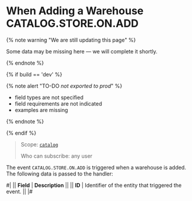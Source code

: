 # When Adding a Warehouse CATALOG.STORE.ON.ADD

{% note warning "We are still updating this page" %}

Some data may be missing here — we will complete it shortly.

{% endnote %}

{% if build == 'dev' %}

{% note alert "TO-DO _not exported to prod_" %}

- field types are not specified
- field requirements are not indicated
- examples are missing

{% endnote %}

{% endif %}

> Scope: [`catalog`](../../scopes/permissions.md)
>
> Who can subscribe: any user

The event `CATALOG.STORE.ON.ADD` is triggered when a warehouse is added. The following data is passed to the handler:

#|
|| **Field** | **Description** ||
|| **ID** | Identifier of the entity that triggered the event. || 
|#